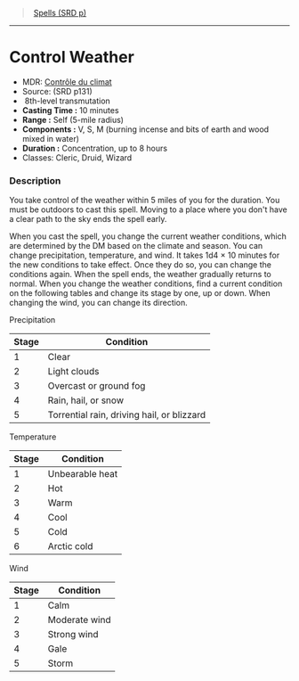 ﻿---
!SpellItem
Family: SpellVO
Name: Control Weather
Type: transmutation
Level: 8
CastingTime: 10 minutes
Range: Self (5-mile radius)
Components: V, S, M (burning incense and bits of earth and wood mixed in water)
Duration: Concentration, up to 8 hours
Classes: Cleric, Druid, Wizard
Source: (SRD p131)
AltName: '[Contrôle du climat](hd_spells_controle_du_climat.md)'
Id: spells_vo.md#control-weather
ParentLink: spells_vo.md#spells-srd-p
ParentName: Spells (SRD p)
NameLevel: 1
Attributes:
  Name: Control Weather
  Markdown: >+
    # <!--Name-->Control Weather<!--/Name-->


    - MDR: <!--AltName-->[Contrôle du climat](hd_spells_controle_du_climat.md)<!--/AltName-->

    - Source: <!--Source-->(SRD p131)<!--/Source-->

    -  <!--Level-->8<!--/Level-->th-level <!--Type-->transmutation<!--/Type-->

    - **Casting Time :** <!--CastingTime-->10 minutes<!--/CastingTime-->

    - **Range :** <!--Range-->Self (5-mile radius)<!--/Range-->

    - **Components :** <!--Components-->V, S, M (burning incense and bits of earth and wood mixed in water)<!--/Components-->

    - **Duration :** <!--Duration-->Concentration, up to 8 hours<!--/Duration-->

    - Classes: <!--Classes-->Cleric, Druid, Wizard<!--/Classes-->


    ### Description


    You take control of the weather within 5 miles of you for the duration. You must be outdoors to cast this spell. Moving to a place where you don't have a clear path to the sky ends the spell early.


    When you cast the spell, you change the current weather conditions, which are determined by the DM based on the climate and season. You can change precipitation, temperature, and wind. It takes 1d4 × 10 minutes for the new conditions to take effect. Once they do so, you can change the conditions again. When the spell ends, the weather gradually returns to normal. When you change the weather conditions, find a current condition on the following tables and change its stage by one, up or down. When changing the wind, you can change its direction.


    Precipitation


    |Stage|Condition|

    |---|---|

    |1|Clear|

    |2|Light clouds|

    |3|Overcast or ground fog|

    |4|Rain, hail, or snow|

    |5|Torrential rain, driving hail, or blizzard|


    Temperature


    |Stage|Condition|

    |---|---|

    |1|Unbearable heat|

    |2|Hot|

    |3|Warm|

    |4|Cool|

    |5|Cold|

    |6|Arctic cold|


    Wind


    |Stage|Condition|

    |---|---|

    |1|Calm|

    |2|Moderate wind|

    |3|Strong wind|

    |4|Gale|

    |5|Storm|

  AltName: '[Contrôle du climat](hd_spells_controle_du_climat.md)'
  Source: (SRD p131)
  Level: 8
  Type: transmutation
  CastingTime: 10 minutes
  Range: Self (5-mile radius)
  Components: V, S, M (burning incense and bits of earth and wood mixed in water)
  Duration: Concentration, up to 8 hours
  Classes: Cleric, Druid, Wizard
AttributesDictionary: >+
  Name: Control Weather

  Markdown: >+

    # <!--Name-->Control Weather<!--/Name-->





    - MDR: <!--AltName-->[Contrôle du climat](hd_spells_controle_du_climat.md)<!--/AltName-->



    - Source: <!--Source-->(SRD p131)<!--/Source-->



    -  <!--Level-->8<!--/Level-->th-level <!--Type-->transmutation<!--/Type-->



    - **Casting Time :** <!--CastingTime-->10 minutes<!--/CastingTime-->



    - **Range :** <!--Range-->Self (5-mile radius)<!--/Range-->



    - **Components :** <!--Components-->V, S, M (burning incense and bits of earth and wood mixed in water)<!--/Components-->



    - **Duration :** <!--Duration-->Concentration, up to 8 hours<!--/Duration-->



    - Classes: <!--Classes-->Cleric, Druid, Wizard<!--/Classes-->





    ### Description





    You take control of the weather within 5 miles of you for the duration. You must be outdoors to cast this spell. Moving to a place where you don't have a clear path to the sky ends the spell early.





    When you cast the spell, you change the current weather conditions, which are determined by the DM based on the climate and season. You can change precipitation, temperature, and wind. It takes 1d4 × 10 minutes for the new conditions to take effect. Once they do so, you can change the conditions again. When the spell ends, the weather gradually returns to normal. When you change the weather conditions, find a current condition on the following tables and change its stage by one, up or down. When changing the wind, you can change its direction.





    Precipitation





    |Stage|Condition|



    |---|---|



    |1|Clear|



    |2|Light clouds|



    |3|Overcast or ground fog|



    |4|Rain, hail, or snow|



    |5|Torrential rain, driving hail, or blizzard|





    Temperature





    |Stage|Condition|



    |---|---|



    |1|Unbearable heat|



    |2|Hot|



    |3|Warm|



    |4|Cool|



    |5|Cold|



    |6|Arctic cold|





    Wind





    |Stage|Condition|



    |---|---|



    |1|Calm|



    |2|Moderate wind|



    |3|Strong wind|



    |4|Gale|



    |5|Storm|



  AltName: '[Contrôle du climat](hd_spells_controle_du_climat.md)'

  Source: (SRD p131)

  Level: 8

  Type: transmutation

  CastingTime: 10 minutes

  Range: Self (5-mile radius)

  Components: V, S, M (burning incense and bits of earth and wood mixed in water)

  Duration: Concentration, up to 8 hours

  Classes: Cleric, Druid, Wizard

---
> [Spells (SRD p)](srd_spells.md)

---

# Control Weather

- MDR: [Contrôle du climat](hd_spells_controle_du_climat.md)
- Source: (SRD p131)
-  8th-level transmutation
- **Casting Time :** 10 minutes
- **Range :** Self (5-mile radius)
- **Components :** V, S, M (burning incense and bits of earth and wood mixed in water)
- **Duration :** Concentration, up to 8 hours
- Classes: Cleric, Druid, Wizard

### Description

You take control of the weather within 5 miles of you for the duration. You must be outdoors to cast this spell. Moving to a place where you don't have a clear path to the sky ends the spell early.

When you cast the spell, you change the current weather conditions, which are determined by the DM based on the climate and season. You can change precipitation, temperature, and wind. It takes 1d4 × 10 minutes for the new conditions to take effect. Once they do so, you can change the conditions again. When the spell ends, the weather gradually returns to normal. When you change the weather conditions, find a current condition on the following tables and change its stage by one, up or down. When changing the wind, you can change its direction.

Precipitation

|Stage|Condition|
|---|---|
|1|Clear|
|2|Light clouds|
|3|Overcast or ground fog|
|4|Rain, hail, or snow|
|5|Torrential rain, driving hail, or blizzard|

Temperature

|Stage|Condition|
|---|---|
|1|Unbearable heat|
|2|Hot|
|3|Warm|
|4|Cool|
|5|Cold|
|6|Arctic cold|

Wind

|Stage|Condition|
|---|---|
|1|Calm|
|2|Moderate wind|
|3|Strong wind|
|4|Gale|
|5|Storm|

